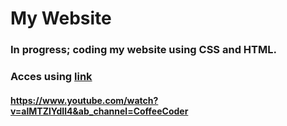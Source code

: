 # My Website

### In progress; coding my website using CSS and HTML. 

### Acces using [link](https://sonicdaheghod.github.io/)

#### https://www.youtube.com/watch?v=alMTZlYdIl4&ab_channel=CoffeeCoder
